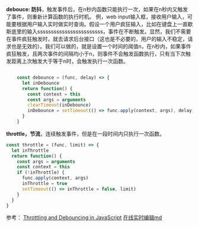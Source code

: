 **debouce: 防抖**，触发事件后，在n秒内函数只能执行一次，如果在n秒内又触发了事件，则重新计算函数的执行时机。
例，web input输入框，接收用户输入，可能要根据用户输入实时做实时查询。假设一个用户疯狂输入，比如在键盘上一直歇斯底里的输入ssssssssssssssssssssssss，事件在不断触发。显然，我们不需要在事件疯狂触发时，就去请求后台接口（这也是不必要的，用户的输入不稳定，请求也是无效的）。我们可以做的，就是设置一个时间的阈值n，在n秒内，如果事件疯狂触发，且两次事件的间隔均小于n，则事件不会触发函数执行，只有当下次触发距离上次触发大于等于n时，会触发执行一次函数。
```javascript

    const debounce = (func, delay) => {
      let inDebounce
      return function() {
        const context = this
        const args = arguments
        clearTimeout(inDebounce)
        inDebounce = setTimeout(() => func.apply(context, args), delay)
      }
    }
```

**throttle，节流**，连续触发事件，但是在一段时间内只执行一次函数。
```javascript
const throttle = (func, limit) => {
  let inThrottle
  return function() {
    const args = arguments
    const context = this
    if (!inThrottle) {
      func.apply(context, args)
      inThrottle = true
      setTimeout(() => inThrottle = false, limit)
    }
  }
}
```

参考：
[Throttling and Debouncing in JavaScript](https://codeburst.io/throttling-and-debouncing-in-javascript-b01cad5c8edf "Throttling and Debouncing in JavaScript")
[在线实时编辑md](http://www.mdeditor.com/ "在线实时编辑md")
